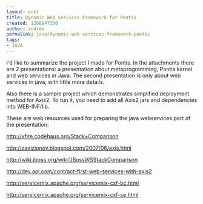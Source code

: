 ```yaml
---
layout: post
title: Dynamic Web Services Framework for Pontis
created: 1208847300
author: andrew
permalink: java/dynamic-web-services-framework-pontis
tags:
- JAVA
---
```

<p>I'd like to summarize the project I made for Pontis. In the attachments there are 2 presentations: a presentation about metaprogramming, Pontis kernel and web services in Java. The second presentation is only about web services in java, with little more details.</p><p>Also there is a sample project which demonstrates simplified deployment method for Axis2. To run it, you need to add all Axis2 jars and dependencies into WEB-INF/lib.</p><p>These are web resources used for preparing the java webservices part of the presentation:</p><p><a href="http://xfire.codehaus.org/Stack+Comparison" title="http://xfire.codehaus.org/Stack+Comparison">http://xfire.codehaus.org/Stack+Comparison</a></p><p><a href="http://zavizionov.blogspot.com/2007/06/axis.html" title="http://zavizionov.blogspot.com/2007/06/axis.html">http://zavizionov.blogspot.com/2007/06/axis.html</a></p><p><a href="http://wiki.jboss.org/wiki/JBossWSStackComparison" title="http://wiki.jboss.org/wiki/JBossWSStackComparison">http://wiki.jboss.org/wiki/JBossWSStackComparison</a></p><p><a href="http://dev.aol.com/contract-first-web-services-with-axis2" title="http://dev.aol.com/contract-first-web-services-with-axis2">http://dev.aol.com/contract-first-web-services-with-axis2</a></p><p><a href="http://servicemix.apache.org/servicemix-cxf-bc.html" title="http://servicemix.apache.org/servicemix-cxf-bc.html">http://servicemix.apache.org/servicemix-cxf-bc.html</a></p><p><a href="http://servicemix.apache.org/servicemix-cxf-se.html" title="http://servicemix.apache.org/servicemix-cxf-se.html">http://servicemix.apache.org/servicemix-cxf-se.html</a></p>
